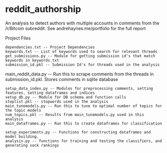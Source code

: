 # reddit_authorship
An analysis to detect authors with multiple accounts in comments from the /r/Bitcoin subreddit. See andrehaynes.me/portfolio for the full report


Project Files

	dependencies.txt -- Project Dependencies
	keywords.txt -- List of keywords used to search for relevant threads
	get_submissions.py -- Module for getting submission id's that match keywords in keywords.txt
	submission_id.pkl -- Submission Id's for threads used in the analysis	
main_reddit_data.py -- Run this to scrape comments from the threads in submission_id.pkl. Stores comments in sqlite database
	
	setup_data_index.py -- Modules for preprocessing comments, setting features, setting dataframes and indices
	setup_db.py -- Module for DB schema and function calls
	stoplist.pkl -- stopwords used in the analysis
	main_tunemodels.py -- Run this to tune to optimal number of topics for the topic models
	num_topics.pkl -- Results from main_tunemodels.py used in this analysis	
	main_dataframes.py -- Run this to create dataframes for classification

	setup_experiments.py -- Functions for constructing dataframes and model building.
  	analysis.py -- functions for training and testing the classifiers, and generating sock rankings
  
